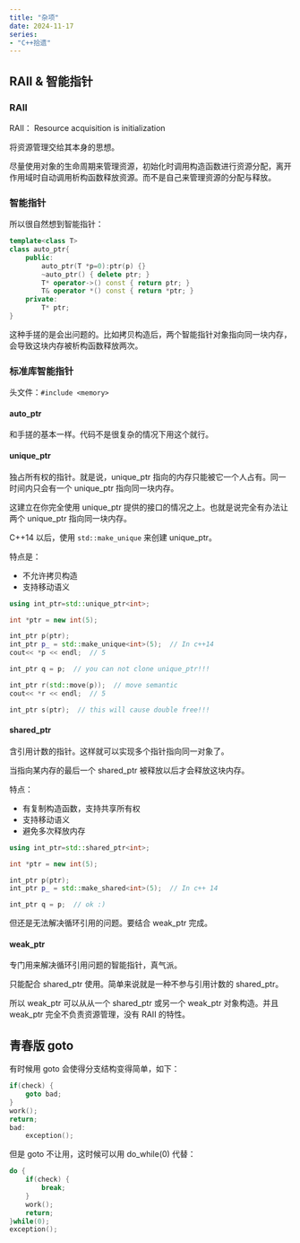 ```yaml
---
title: "杂项"
date: 2024-11-17
series: 
- "C++拾遗"
---
```


## RAII & 智能指针

### RAII

RAII： Resource acquisition is initialization

将资源管理交给其本身的思想。

尽量使用对象的生命周期来管理资源，初始化时调用构造函数进行资源分配，离开作用域时自动调用析构函数释放资源。而不是自己来管理资源的分配与释放。

### 智能指针

所以很自然想到智能指针：
```cpp
template<class T>
class auto_ptr{
	public:
		auto_ptr(T *p=0):ptr(p) {}
		~auto_ptr() { delete ptr; }
		T* operator->() const { return ptr; }
		T& operator *() const { return *ptr; }
	private:
		T* ptr;
}
```

这种手搓的是会出问题的。比如拷贝构造后，两个智能指针对象指向同一块内存，会导致这块内存被析构函数释放两次。

### 标准库智能指针

头文件：`#include <memory>`

#### auto_ptr

和手搓的基本一样。代码不是很复杂的情况下用这个就行。

#### unique_ptr

独占所有权的指针。就是说，unique_ptr 指向的内存只能被它一个人占有。同一时间内只会有一个 unique_ptr 指向同一块内存。

这建立在你完全使用 unique_ptr 提供的接口的情况之上。也就是说完全有办法让两个 unique_ptr 指向同一块内存。

C++14 以后，使用 `std::make_unique` 来创建 unique_ptr。

特点是：
- 不允许拷贝构造
- 支持移动语义

```cpp
using int_ptr=std::unique_ptr<int>;

int *ptr = new int(5);

int_ptr p(ptr);
int_ptr p_ = std::make_unique<int>(5);  // In c++14
cout<< *p << endl;  // 5

int_ptr q = p;  // you can not clone unique_ptr!!!

int_ptr r(std::move(p));  // move semantic
cout<< *r << endl;  // 5

int_ptr s(ptr);  // this will cause double free!!!
```

#### shared_ptr

含引用计数的指针。这样就可以实现多个指针指向同一对象了。

当指向某内存的最后一个 shared_ptr 被释放以后才会释放这块内存。

特点：
- 有复制构造函数，支持共享所有权
- 支持移动语义
- 避免多次释放内存

```cpp
using int_ptr=std::shared_ptr<int>;

int *ptr = new int(5);

int_ptr p(ptr);
int_ptr p_ = std::make_shared<int>(5);  // In c++ 14

int_ptr q = p;  // ok :)
```

但还是无法解决循环引用的问题。要结合 weak_ptr 完成。

#### weak_ptr

专门用来解决循环引用问题的智能指针，真气派。

只能配合 shared_ptr 使用。简单来说就是一种不参与引用计数的 shared_ptr。

所以 weak_ptr 可以从从一个 shared_ptr 或另一个 weak_ptr 对象构造。并且 weak_ptr 完全不负责资源管理，没有 RAII 的特性。

## 青春版 goto

有时候用 goto 会使得分支结构变得简单，如下：

```cpp
if(check) {
	goto bad;
}
work();
return;
bad:
	exception();
```

但是 goto 不让用，这时候可以用 do_while(0) 代替：

```cpp
do {
	if(check) {
		break;
	}
	work();
	return;
}while(0);
exception();
```